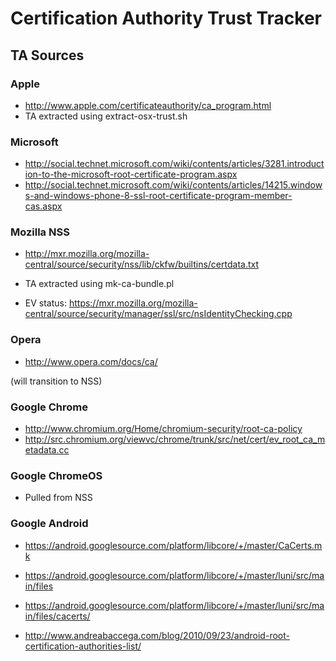 # Certification Authority Trust Tracker

## TA Sources

### Apple

- http://www.apple.com/certificateauthority/ca_program.html
- TA extracted using extract-osx-trust.sh
  
### Microsoft
 
- http://social.technet.microsoft.com/wiki/contents/articles/3281.introduction-to-the-microsoft-root-certificate-program.aspx
- http://social.technet.microsoft.com/wiki/contents/articles/14215.windows-and-windows-phone-8-ssl-root-certificate-program-member-cas.aspx
 
### Mozilla NSS

- http://mxr.mozilla.org/mozilla-central/source/security/nss/lib/ckfw/builtins/certdata.txt
- TA extracted using mk-ca-bundle.pl

- EV status: https://mxr.mozilla.org/mozilla-central/source/security/manager/ssl/src/nsIdentityChecking.cpp


### Opera

- http://www.opera.com/docs/ca/

(will transition to NSS)


### Google Chrome

- http://www.chromium.org/Home/chromium-security/root-ca-policy
- http://src.chromium.org/viewvc/chrome/trunk/src/net/cert/ev_root_ca_metadata.cc

### Google ChromeOS

- Pulled from NSS

### Google Android

- https://android.googlesource.com/platform/libcore/+/master/CaCerts.mk
- https://android.googlesource.com/platform/libcore/+/master/luni/src/main/files
- https://android.googlesource.com/platform/libcore/+/master/luni/src/main/files/cacerts/


- http://www.andreabaccega.com/blog/2010/09/23/android-root-certification-authorities-list/

